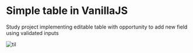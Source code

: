 # Simple table in VanillaJS

Study project implementing editable table with opportunity to add new field using validated inputs


![til](https://github.com/AlexDelly/simple-draggable-element/blob/main/table_js.png)
